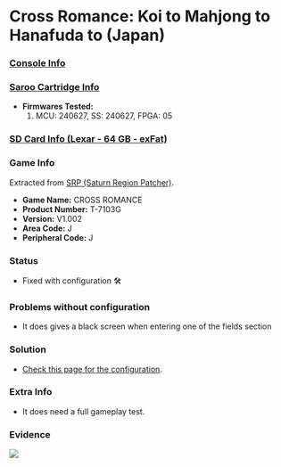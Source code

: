 # Cross Romance: Koi to Mahjong to Hanafuda to (Japan)

### [Console Info](../../../../../Info/Consoles/VA13/README.md)

### [Saroo Cartridge Info](../../../../../Info/Cartridges/RetroGameParadiseStore/1.32F/README.md)

- <b>Firmwares Tested:</b>
  1. MCU: 240627, SS: 240627, FPGA: 05

### [SD Card Info (Lexar - 64 GB - exFat)](../../../../../Info/SdCards/Lexar/64GB/exfat/README.md)

### Game Info

Extracted from [SRP (Saturn Region Patcher)](https://segaxtreme.net/resources/saturn-region-patcher.81/download).

- <b>Game Name:</b> CROSS ROMANCE
- <b>Product Number:</b> T-7103G
- <b>Version:</b> V1.002
- <b>Area Code:</b> J
- <b>Peripheral Code:</b> J

### Status

- Fixed with configuration :hammer_and_wrench:

### Problems without configuration

- It does gives a black screen when entering one of the fields section

### Solution

- [Check this page for the configuration](https://github.com/williamdsw/saroo-configuration-list/blob/master/Regions/Retails/Japan/T-7103G/README.md).

### Extra Info

- It does need a full gameplay test.

### Evidence

[![](https://img.youtube.com/vi/w1En08XZRW8/0.jpg)](https://www.youtube.com/watch?v=w1En08XZRW8)

